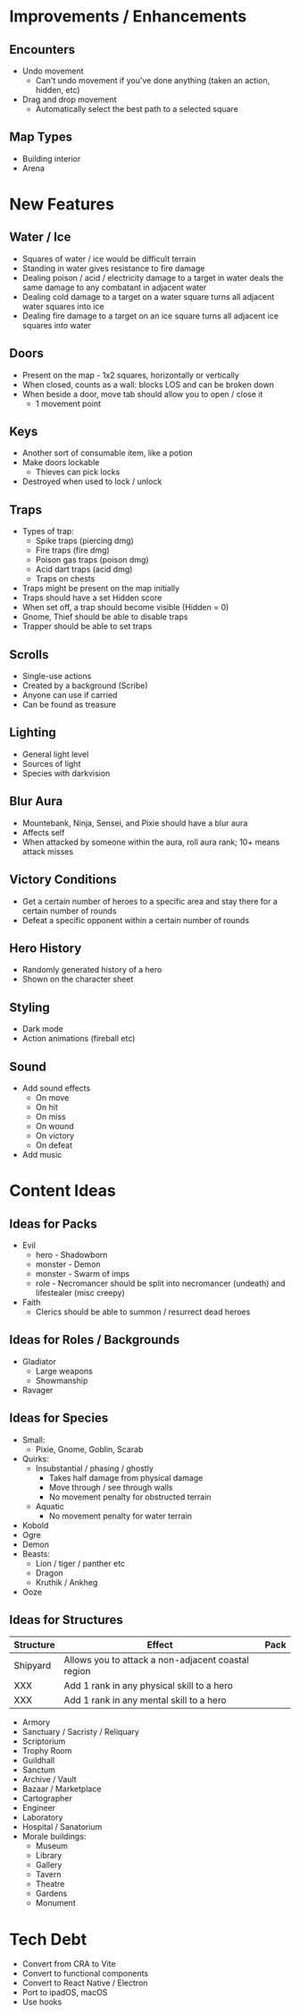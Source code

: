 # Improvements / Enhancements

## Encounters
* Undo movement
  * Can't undo movement if you've done anything (taken an action, hidden, etc)
* Drag and drop movement
  * Automatically select the best path to a selected square

## Map Types
* Building interior
* Arena

# New Features

## Water / Ice
* Squares of water / ice would be difficult terrain
* Standing in water gives resistance to fire damage
* Dealing poison / acid / electricity damage to a target in water deals the same damage to any combatant in adjacent water
* Dealing cold damage to a target on a water square turns all adjacent water squares into ice
* Dealing fire damage to a target on an ice square turns all adjacent ice squares into water

## Doors
* Present on the map - 1x2 squares, horizontally or vertically
* When closed, counts as a wall: blocks LOS and can be broken down
* When beside a door, move tab should allow you to open / close it
  * 1 movement point

## Keys
* Another sort of consumable item, like a potion
* Make doors lockable
  * Thieves can pick locks
* Destroyed when used to lock / unlock

## Traps
* Types of trap:
  * Spike traps (piercing dmg)
  * Fire traps (fire dmg)
  * Poison gas traps (poison dmg)
  * Acid dart traps (acid dmg)
  * Traps on chests
* Traps might be present on the map initially
* Traps should have a set Hidden score
* When set off, a trap should become visible (Hidden = 0)
* Gnome, Thief should be able to disable traps
* Trapper should be able to set traps

## Scrolls
* Single-use actions
* Created by a background (Scribe)
* Anyone can use if carried
* Can be found as treasure

## Lighting
* General light level
* Sources of light
* Species with darkvision

## Blur Aura
* Mountebank, Ninja, Sensei, and Pixie should have a blur aura
* Affects self
* When attacked by someone within the aura, roll aura rank; 10+ means attack misses

## Victory Conditions
* Get a certain number of heroes to a specific area and stay there for a certain number of rounds
* Defeat a specific opponent within a certain number of rounds

## Hero History
* Randomly generated history of a hero
* Shown on the character sheet

## Styling
* Dark mode
* Action animations (fireball etc)

## Sound
* Add sound effects
  * On move
  * On hit
  * On miss
  * On wound
  * On victory
  * On defeat
* Add music

# Content Ideas

## Ideas for Packs
* Evil
  * hero - Shadowborn
  * monster - Demon
  * monster - Swarm of imps
  * role - Necromancer should be split into necromancer (undeath) and lifestealer (misc creepy)
* Faith
  * Clerics should be able to summon / resurrect dead heroes

## Ideas for Roles / Backgrounds
* Gladiator 
  * Large weapons
  * Showmanship
* Ravager

## Ideas for Species
* Small:
  * Pixie, Gnome, Goblin, Scarab
* Quirks:
  * Insubstantial / phasing / ghostly
    * Takes half damage from physical damage
    * Move through / see through walls
    * No movement penalty for obstructed terrain
  * Aquatic
    * No movement penalty for water terrain
* Kobold
* Ogre
* Demon
* Beasts:
  * Lion / tiger / panther etc
  * Dragon
  * Kruthik / Ankheg
* Ooze

## Ideas for Structures

| Structure     | Effect                                                            | Pack    |
|---------------|-------------------------------------------------------------------|---------|
| Shipyard      | Allows you to attack a non-adjacent coastal region                |         |
| XXX           | Add 1 rank in any physical skill to a hero                        |         |
| XXX           | Add 1 rank in any mental skill to a hero                          |         |

* Armory
* Sanctuary / Sacristy / Reliquary
* Scriptorium
* Trophy Room
* Guildhall
* Sanctum
* Archive / Vault
* Bazaar / Marketplace
* Cartographer
* Engineer
* Laboratory
* Hospital / Sanatorium
* Morale buildings:
  * Museum
  * Library
  * Gallery
  * Tavern
  * Theatre
  * Gardens
  * Monument

# Tech Debt

* Convert from CRA to Vite
* Convert to functional components
* Convert to React Native / Electron
* Port to ipadOS, macOS
* Use hooks
